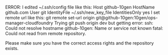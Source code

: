ERROR:
I edited ~/.ssh/config file like this:
Host github-10gen
    HostName github.com
    User git
    IdentityFile ~/.ssh/new_key_file
    IdentitiesOnly yes
I set remote url like this:
git remote set-url origin git@github-10gen:10gen/ops-manager-cloudfoundry
Trying
git push origin dev
but getting error:
ssh: Could not resolve hostname github-10gen: Name or service not known
fatal: Could not read from remote repository.

Please make sure you have the correct access rights
and the repository exists.
